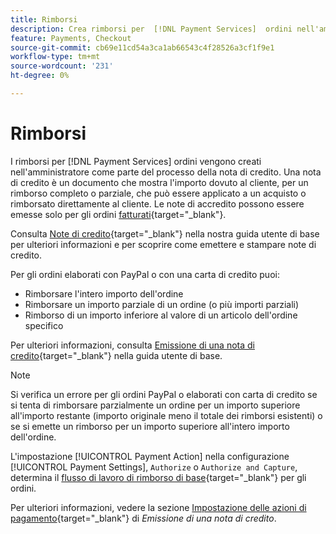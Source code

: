 ```yaml
---
title: Rimborsi
description: Crea rimborsi per  [!DNL Payment Services]  ordini nell'amministratore come parte del processo della nota di credito.
feature: Payments, Checkout
source-git-commit: cb69e11cd54a3ca1ab66543c4f28526a3cf1f9e1
workflow-type: tm+mt
source-wordcount: '231'
ht-degree: 0%

---
```


# Rimborsi

I rimborsi per [!DNL Payment Services] ordini vengono creati nell&#39;amministratore come parte del processo della nota di credito. Una nota di credito è un documento che mostra l&#39;importo dovuto al cliente, per un rimborso completo o parziale, che può essere applicato a un acquisto o rimborsato direttamente al cliente. Le note di accredito possono essere emesse solo per gli ordini [fatturati](https://experienceleague.adobe.com/it/docs/commerce-admin/stores-sales/order-management/invoices#create-an-invoice){target="_blank"}.

Consulta [Note di credito](https://experienceleague.adobe.com/it/docs/commerce-admin/stores-sales/order-management/credit-memos/credit-memos){target="_blank"} nella nostra guida utente di base per ulteriori informazioni e per scoprire come emettere e stampare note di credito.

Per gli ordini elaborati con PayPal o con una carta di credito puoi:

* Rimborsare l&#39;intero importo dell&#39;ordine
* Rimborsare un importo parziale di un ordine (o più importi parziali)
* Rimborso di un importo inferiore al valore di un articolo dell&#39;ordine specifico

Per ulteriori informazioni, consulta [Emissione di una nota di credito](https://experienceleague.adobe.com/it/docs/commerce-admin/stores-sales/order-management/credit-memos/credit-memo-create){target="_blank"} nella guida utente di base.

>[!NOTE]
>
>Si verifica un errore per gli ordini PayPal o elaborati con carta di credito se si tenta di rimborsare parzialmente un ordine per un importo superiore all&#39;importo restante (importo originale meno il totale dei rimborsi esistenti) o se si emette un rimborso per un importo superiore all&#39;intero importo dell&#39;ordine.

L&#39;impostazione [!UICONTROL Payment Action] nella configurazione [!UICONTROL Payment Settings], `Authorize` o `Authorize and Capture`, determina il [flusso di lavoro di rimborso di base](https://experienceleague.adobe.com/it/docs/commerce-admin/stores-sales/order-management/credit-memos/credit-memos#refund-workflow){target="_blank"} per gli ordini.

Per ulteriori informazioni, vedere la sezione [Impostazione delle azioni di pagamento](https://experienceleague.adobe.com/it/docs/commerce-admin/stores-sales/order-management/credit-memos/credit-memo-create#payment-action-setting){target="_blank"} di _Emissione di una nota di credito_.
